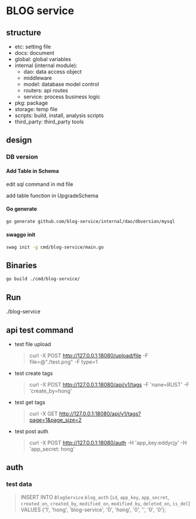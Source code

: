 # BLOG service

## structure

- etc: setting file
- docs: document
- global: global variables
- internal (internal module):
	<!-- TODO: -->
	- dao: data access object
	- middleware
	- model: database model control
	- routers: api routes
	- service: process business logic
- pkg: package
- storage: temp file
- scripts: build, install, analysis scripts
- third_party: third_party tools
## design

### DB version

#### Add Table in Schema

edit sql command in md file

add table function in UpgradeSchema

#### Go generate

```sh
go generate github.com/blog-service/internal/dao/dbversion/mysql
```

#### swaggo init

```sh
swag init -g cmd/blog-service/main.go
```

## Binaries

```sh
go build ./cmd/blog-service/
```

## Run

./blog-service


## api test command

- test file upload
	> curl -X POST http://127.0.0.1:18080/upload/file -F file=@"./test.png" -F type=1

- test create tags

	> curl -X POST http://127.0.0.1:18080/api/v1/tags -F 'nane=RUST' -F 'create_by=hong'

- test get tags

	> curl -X GET http://127.0.0.1:18080/api/v1/tags?page=1&page_size=2

- test post auth

	> curl -X POST http://127.0.0.1:18080/auth -H 'app_key:eddycjy' -H 'app_secret: hong'

## auth

### test data

> INSERT INTO `BlogService`.`blog_auth` (`id`, `app_key`, `app_secret`, `created_on`, `created_by`, `modified_on`, `modified_by`, `deleted_on`, `is_del`) VALUES ('1', 'hong', 'blog-service', '0', 'hong', '0', '', '0', '0');
